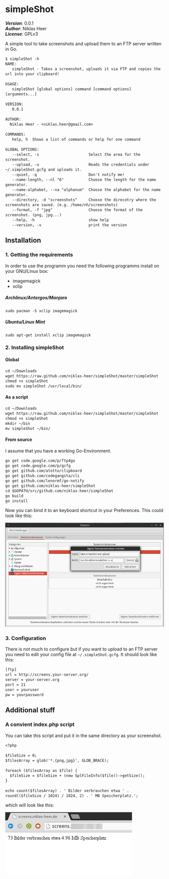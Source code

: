 # simpleShot

___Version___: 0.0.1 <br>
___Author___: Niklas Heer<br>
___License___: GPLv3

A simple tool to take screenshots and upload them to an FTP server written in Go.

```
$ simpleShot -h
NAME:
   simpleShot - Takes a screenshot, uploads it via FTP and copies the url into your clipboard!

USAGE:
   simpleShot [global options] command [command options] [arguments...]

VERSION:
   0.0.1

AUTHOR:
  Niklas Heer - <niklas.heer@gmail.com>

COMMANDS:
   help, h	Shows a list of commands or help for one command
   
GLOBAL OPTIONS:
   --select, -s                      Select the area for the screenshot.
   --upload, -u                      Reads the credentials under ~/.simpleShot.gcfg and uploads it.
   --quiet, -q                       Don't notify me!
   --name-length, --nl "6"           Choose the length for the name generator.
   --name-alphabet, --na "alphanum"  Choose the alphabet for the name generator.
   --directory, -d "screenshots"     Choose the direcotry where the screenshots are saved. (e.g. /home/nh/screenshots)
   --format, -f "jpg"                Choose the format of the screenshot. (png, jpg...)
   --help, -h                        show help
   --version, -v                     print the version
```


## Installation


### 1. Getting the requirements
In order to use the programm you need the following programms install on your GNU/Linux box:

* imagemagick
* xclip

##### Archlinux/Antergos/Manjaro
`sudo pacman -S xclip imagemagick`

##### Ubuntu/Linux Mint
`sudo apt-get install xclip imagemagick`

### 2. Installing simpleShot

#### Global
```
cd ~/Downloads
wget https://raw.github.com/niklas-heer/simpleShot/master/simpleShot
chmod +x simpleShot
sudo mv simpleShot /usr/local/bin/
```

#### As a script
```
cd ~/Downloads
wget https://raw.github.com/niklas-heer/simpleShot/master/simpleShot
chmod +x simpleShot
mkdir ~/bin
mv simpleShot ~/bin/
```

#### From source
I assume that you have a working Go-Environment.
```
go get code.google.com/p/ftp4go
go get code.google.com/p/gcfg
go get github.com/atotto/clipboard
go get github.com/codegangsta/cli
go get github.com/lenormf/go-notify
go get github.com/niklas-heer/simpleShot
cd $GOPATH/src/github.com/niklas-heer/simpleShot
go build
go install
```

Now you can bind it to an keyboard shortcut in your Preferences. This could look like this:

![](assets/screenshot.png?raw=true)

### 3. Configuration

There is not much to configure but if you want to upload to an FTP server you need to edit your config file at `~/.simpleShot.gcfg`.
It should look like this:
```
[ftp]
url = http://screens.your-server.org/
server = your-server.org
port = 21
user = youruser
pw = yourpassword
```

## Additional stuff

### A convient index.php script
You can take this script and put it in the same directory as your screenshot.
```
<?php

$fileSize = 0;
$filesArray = glob('*.{png,jpg}', GLOB_BRACE);

foreach ($filesArray as $file) {
  $fileSize = $fileSize + (new SplFileInfo($file))->getSize();
}

echo count($filesArray) . ' Bilder verbrauchen etwa ' . round(($fileSize / 1024) / 1024, 2) . ' MB Speicherplatz.';
```

which will look like this:

![](assets/screenshot2.png?raw=true)
